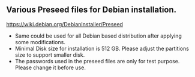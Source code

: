 ## Various Preseed files for Debian installation.

https://wiki.debian.org/DebianInstaller/Preseed  

- Same could be used for all Debian based distribution after applying some modifications.  
- Minimal Disk size for installation is 512 GB. Please adjust the partitions size to support smaller disk.  
- The passwords used in the preseed files are only for test purpose. Please change it before use.  
